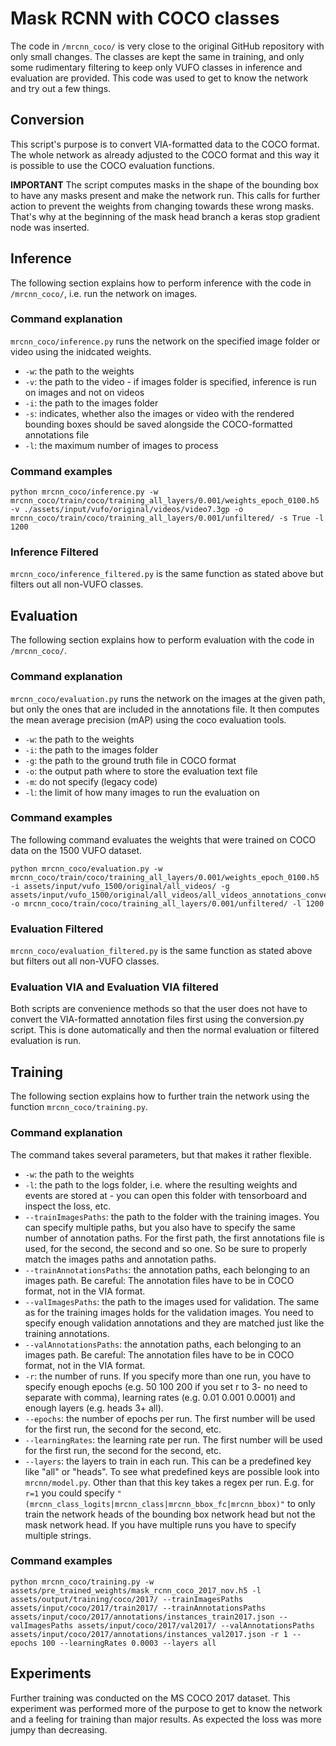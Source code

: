 # Mask RCNN with COCO classes

The code in `/mrcnn_coco/` is very close to the original GitHub repository with only small changes. The classes are kept the same in training, and only some rudimentary filtering to keep only VUFO classes in inference and evaluation are provided. This code was used to get to know the network and try out a few things.

## Conversion

This script's purpose is to convert VIA-formatted data to the COCO format. The whole network as already adjusted to the COCO format and this way it is possible to use the COCO evaluation functions.

**IMPORTANT** The script computes masks in the shape of the bounding box to have any masks present and make the network run. This calls for further action to prevent the weights from changing towards these wrong masks. That's why at the beginning of the mask head branch a keras stop gradient node was inserted.

## Inference

The following section explains how to perform inference with the code in `/mrcnn_coco/`, i.e. run the network on images.

### Command explanation

`mrcnn_coco/inference.py` runs the network on the specified image folder or video using the inidcated weights.

* `-w`: the path to the weights
* `-v`: the path to the video - if images folder is specified, inference is run on images and not on videos
* `-i`: the path to the images folder
* `-s`: indicates, whether also the images or video with the rendered bounding boxes should be saved alongside the COCO-formatted annotations file
* `-l`: the maximum number of images to process

### Command examples

```
python mrcnn_coco/inference.py -w mrcnn_coco/train/coco/training_all_layers/0.001/weights_epoch_0100.h5 -v ./assets/input/vufo/original/videos/video7.3gp -o mrcnn_coco/train/coco/training_all_layers/0.001/unfiltered/ -s True -l 1200
```

### Inference Filtered

`mrcnn_coco/inference_filtered.py` is the same function as stated above but filters out all non-VUFO classes.

## Evaluation

The following section explains how to perform evaluation with the code in `/mrcnn_coco/`.

### Command explanation

`mrcnn_coco/evaluation.py`  runs the network on the images at the given path, but only the ones that are included in the annotations file. It then computes the mean average precision (mAP) using the coco evaluation tools.

* `-w`: the path to the weights
* `-i`: the path to the images folder
* `-g`: the path to the ground truth file in COCO format
* `-o`: the output path where to store the evaluation text file
* `-m`: do not specify (legacy code)
* `-l`: the limit of how many images to run the evaluation on

### Command examples

The following command evaluates the weights that were trained on COCO data on the 1500 VUFO dataset.

```
python mrcnn_coco/evaluation.py -w mrcnn_coco/train/coco/training_all_layers/0.001/weights_epoch_0100.h5 -i assets/input/vufo_1500/original/all_videos/ -g assets/input/vufo_1500/original/all_videos/all_videos_annotations_converted.json -o mrcnn_coco/train/coco/training_all_layers/0.001/unfiltered/ -l 1200
```

### Evaluation Filtered

`mrcnn_coco/evaluation_filtered.py` is the same function as stated above but filters out all non-VUFO classes.

### Evaluation VIA and Evaluation VIA filtered

Both scripts are convenience methods so that the user does not have to convert the VIA-formatted annotation files first using the conversion.py script. This is done automatically and then the normal evaluation or filtered evaluation is run.

## Training

The following section explains how to further train the network using the function `mrcnn_coco/training.py`.

### Command explanation

The command takes several parameters, but that makes it rather flexible.

* `-w`: the path to the weights
* `-l`: the path to the logs folder, i.e. where the resulting weights and events are stored at - you can open this folder with tensorboard and inspect the loss, etc.
* `--trainImagesPaths`: the path to the folder with the training images. You can specify multiple paths, but you also have to specify the same number of annotation paths. For the first path, the first annotations file is used, for the second, the second and so one. So be sure to properly match the images paths and annotation paths.
* `--trainAnnotationsPaths`: the annotation paths, each belonging to an images path. Be careful: The annotation files have to be in COCO format, not in the VIA format.
* `--valImagesPaths`: the path to the images used for validation. The same as for the training images holds for the validation images. You need to specify enough validation annotations and they are matched just like the training annotations.
* `--valAnnotationsPaths`: the annotation paths, each belonging to an images path. Be careful: The annotation files have to be in COCO format, not in the VIA format.
* `-r`: the number of runs. If you specify more than one run, you have to specify enough epochs (e.g. 50 100 200 if you set r to 3- no need to separate with comma), learning rates (e.g. 0.01 0.001 0.0001) and enough layers (e.g. heads 3+ all).
* `--epochs`: the number of epochs per run. The first number will be used for the first run, the second for the second, etc.
* `--learningRates`: the learning rate per run. The first number will be used for the first run, the second for the second, etc.
* `--layers`: the layers to train in each run. This can be a predefined key like "all" or "heads". To see what predefined keys are possible look into `mrcnn/model.py`. Other than that this key takes a regex per run. E.g. for `r=1` you could specify `"(mrcnn_class_logits|mrcnn_class|mrcnn_bbox_fc|mrcnn_bbox)"` to only train the network heads of the bounding box network head but not the mask network head. If you have multiple runs you have to specify multiple strings.

### Command examples

```
python mrcnn_coco/training.py -w assets/pre_trained_weights/mask_rcnn_coco_2017_nov.h5 -l assets/output/training/coco/2017/ --trainImagesPaths assets/input/coco/2017/train2017/ --trainAnnotationsPaths assets/input/coco/2017/annotations/instances_train2017.json --valImagesPaths assets/input/coco/2017/val2017/ --valAnnotationsPaths assets/input/coco/2017/annotations/instances_val2017.json -r 1 --epochs 100 --learningRates 0.0003 --layers all
```

## Experiments

Further training was conducted on the MS COCO 2017 dataset. This experiment was performed more of the purpose to get to know the network and a feeling for training than major results. As expected the loss was more jumpy than decreasing.